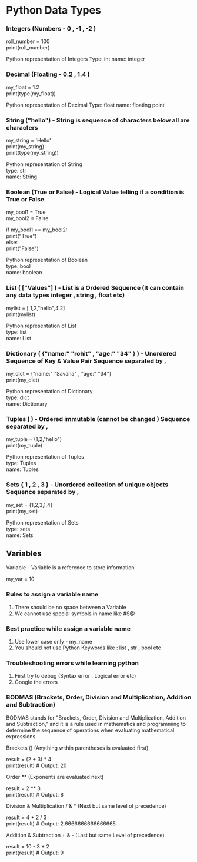 # Python Data Types

### Integers (Numbers - 0 , -1 , -2 )

roll_number = 100 <br>
print(roll_number)

Python representation of Integers
Type: int
name: integer

### Decimal (Floating - 0.2 , 1.4 )

my_float = 1.2 <br>
print(type(my_float))

Python representation of Decimal
Type: float
name: floating point

### String ("hello") - String is sequence of characters below all are characters

my_string = 'Hello' <br>
print(my_string) <br>
print(type(my_string))

Python representation of String <br>
type: str <br>
name: String

### Boolean (True or False) - Logical Value telling if a condition is True or False

my_bool1 = True <br>
my_bool2 = False

if my_bool1 == my_bool2: <br>
    print("True") <br>
else: <br>
    print("False")

Python representation of Boolean <br>
type: bool <br>
name: boolean

### List ( ["Values"] ) - List is a Ordered Sequence (It can contain any data types integer , string , float etc)

mylist = [ 1,2,"hello",4.2] <br>
print(mylist)

Python representation of List <br>
type: list <br>
name: List

### Dictionary ( {"name:" "rohit" , "age:" "34" } ) - Unordered Sequence of Key & Value Pair Sequence separated by ,

my_dict = {"name:" "Savana" , "age:" "34"} <br>
print(my_dict)

Python representation of Dictionary <br>
type: dict <br>
name: Dictionary

### Tuples ( ) - Ordered immutable (cannot be changed ) Sequence separated by ,

my_tuple = (1,2,"hello") <br>
print(my_tuple)

Python representation of Tuples <br>
type: Tuples <br>
name: Tuples

### Sets { 1 , 2 , 3 } - Unordered collection of unique objects Sequence separated by ,

my_set = {1,2,3,1,4} <br>
print(my_set)

Python representation of Sets <br>
type: sets <br>
name: Sets

## Variables

Variable - Variable is a reference to store information

my_var = 10

### Rules to assign a variable name

1. There should be no space between a Variable
2. We cannot use special symbols in name like #$@ 

### Best practice while assign a variable name

1. Use lower case only - my_name
2. You should not use Python Keywords like : list , str , bool etc

### Troubleshooting errors while learning python

1. First try to debug  (Syntax error , Logical error etc)
2. Google the errors

### BODMAS (Brackets, Order, Division and Multiplication, Addition and Subtraction)

BODMAS stands for "Brackets, Order, Division and Multiplication, Addition and Subtraction," and it is a rule used in mathematics and programming to determine the sequence of operations when evaluating mathematical expressions.

Brackets ()                          (Anything within parentheses is evaluated first)

result = (2 + 3) * 4 <br>
print(result)  # Output: 20

Order **                             (Exponents are evaluated next)

result = 2 ** 3 <br>
print(result)  # Output: 8

Division & Multiplication / & *      (Next but same level of precedence)

result = 4 * 2 / 3 <br>
print(result)  # Output: 2.6666666666666665

Addition & Subtraction  + & -        (Last but same Level of precedence)

result = 10 - 3 + 2 <br>
print(result)  # Output: 9

